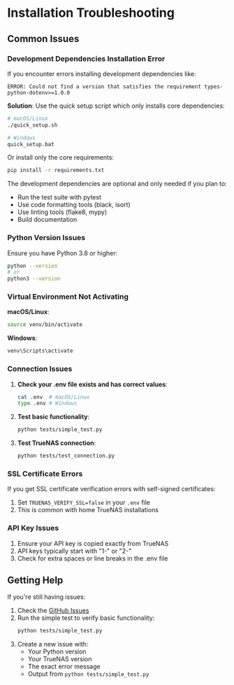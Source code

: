 # Installation Troubleshooting

## Common Issues

### Development Dependencies Installation Error

If you encounter errors installing development dependencies like:
```
ERROR: Could not find a version that satisfies the requirement types-python-dotenv>=1.0.0
```

**Solution**: Use the quick setup script which only installs core dependencies:

```bash
# macOS/Linux
./quick_setup.sh

# Windows
quick_setup.bat
```

Or install only the core requirements:
```bash
pip install -r requirements.txt
```

The development dependencies are optional and only needed if you plan to:
- Run the test suite with pytest
- Use code formatting tools (black, isort)
- Use linting tools (flake8, mypy)
- Build documentation

### Python Version Issues

Ensure you have Python 3.8 or higher:
```bash
python --version
# or
python3 --version
```

### Virtual Environment Not Activating

**macOS/Linux**:
```bash
source venv/bin/activate
```

**Windows**:
```bash
venv\Scripts\activate
```

### Connection Issues

1. **Check your .env file exists and has correct values**:
   ```bash
   cat .env  # macOS/Linux
   type .env # Windows
   ```

2. **Test basic functionality**:
   ```bash
   python tests/simple_test.py
   ```

3. **Test TrueNAS connection**:
   ```bash
   python tests/test_connection.py
   ```

### SSL Certificate Errors

If you get SSL certificate verification errors with self-signed certificates:

1. Set `TRUENAS_VERIFY_SSL=false` in your `.env` file
2. This is common with home TrueNAS installations

### API Key Issues

1. Ensure your API key is copied exactly from TrueNAS
2. API keys typically start with "1-" or "2-"
3. Check for extra spaces or line breaks in the .env file

## Getting Help

If you're still having issues:

1. Check the [GitHub Issues](https://github.com/yourusername/truenas-mcp-server/issues)
2. Run the simple test to verify basic functionality:
   ```bash
   python tests/simple_test.py
   ```
3. Create a new issue with:
   - Your Python version
   - Your TrueNAS version
   - The exact error message
   - Output from `python tests/simple_test.py`
